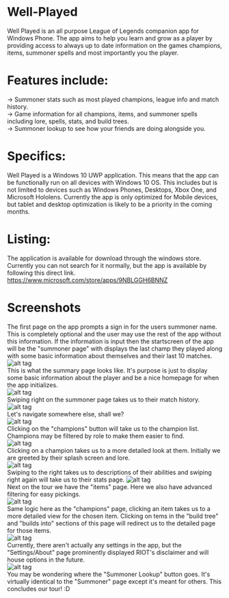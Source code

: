 # Well-Played
Well Played is an all purpose League of Legends companion app for Windows Phone. The app aims to help you learn and grow as a player by providing access to always up to date information on the games champions, items, summoner spells and most importantly you the player. 

# Features include:
-> Summoner stats such as most played champions, league info and match history.<br>
-> Game information for all champions, items, and summoner spells including lore, spells, stats, and build trees.<br>
-> Summoner lookup to see how your friends are doing alongside you. 

# Specifics:
Well Played is a Windows 10 UWP application. This means that the app can be functionally run on all devices with Windows 10 OS. This includes but is not limited to devices such as Windows Phones, Desktops, Xbox One, and Microsoft Hololens. Currently the app is only optimized for Mobile devices, but tablet and desktop optimization is likely to be a priority in the coming months.

# Listing:
The application is available for download through the windows store. Currently you can not search for it normally, but the app is available by following this direct link. https://www.microsoft.com/store/apps/9NBLGGH6BNNZ

# Screenshots
The first page on the app prompts a sign in for the users summoner name. This is completely optional and the user may use the rest of the app without this information. If the information is input then the startscreen of the app will be the "summoner page" with displays the last champ they played along with some basic information about themselves and their last 10 matches.<br>
![alt tag](https://github.com/thekinghippo/Well-Played/blob/master/Pictures/Low%20Res/01.png)
<br>
This is what the summary page looks like. It's purpose is just to display some basic information about the player and be a nice homepage for when the app initializes.<br>
![alt tag](https://github.com/thekinghippo/Well-Played/blob/master/Pictures/Low%20Res/02.png)
<br>
Swiping right on the summoner page takes us to their match history.<br>
![alt tag](https://github.com/thekinghippo/Well-Played/blob/master/Pictures/Low%20Res/03.png)
<br>
Let's navigate somewhere else, shall we?<br>
![alt tag](https://github.com/thekinghippo/Well-Played/blob/master/Pictures/Low%20Res/09.png)
<br>
Clicking on the "champions" button will take us to the champion list. Champions may be filtered by role to make them easier to find.<br>
![alt tag](https://github.com/thekinghippo/Well-Played/blob/master/Pictures/Low%20Res/04.png)
<br>
Clicking on a champion takes us to a more detailed look at them. Initially we are greeted by their splash screen and lore.<br>
![alt tag](https://github.com/thekinghippo/Well-Played/blob/master/Pictures/Low%20Res/05.png)
<br>
Swiping to the right takes us to descriptions of their abilities and swiping right again will take us to their stats page.
![alt tag](https://github.com/thekinghippo/Well-Played/blob/master/Pictures/Low%20Res/06.png)
<br>
Next on the tour we have the "items" page. Here we also have advanced filtering for easy pickings.<br>
![alt tag](https://github.com/thekinghippo/Well-Played/blob/master/Pictures/Low%20Res/07.png)
<br>
Same logic here as the "champions" page, clicking an item takes us to a more detailed view for the chosen item. Clicking on tems in the "build tree" and "builds into" sections of this page will redirect us to the detailed page for those items.<br>
![alt tag](https://github.com/thekinghippo/Well-Played/blob/master/Pictures/Low%20Res/08.png)<br>
Currently, there aren't actually any settings in the app, but the "Settings/About" page prominently displayed RIOT's disclaimer and will house options in the future.<br>
![alt tag](https://github.com/thekinghippo/Well-Played/blob/master/Pictures/Low%20Res/10.png)<br>
You may be wondering where the "Summoner Lookup" button goes. It's virtually identical to the "Summoner" page except it's meant for others. This concludes our tour! :D
